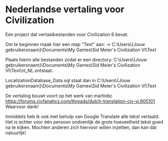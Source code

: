 # Nederlandse vertaling voor Civilization

Een project dat vertaalbestanden voor Civilization 6 bevat. 

Om te beginnen maak hier een map "Text" aan: -> 
C:\Users\\{Jouw gebruikersnaam}\Documents\My Games\Sid Meier's Civilization VI\Text  

Plaats hierin alle bestanden zodat er een directory:
C:\Users\\{Jouw gebruikersnaam}\Documents\My Games\Sid Meier's Civilization VI\Text\nl_NL
ontstaat.

LocalizationDatabase_Data.sql staat dan in 
C:\Users\\{Jouw gebruikersnaam}\Documents\My Games\Sid Meier's Civilization VI\Text

De vertaling bouwt voort op het werk van martinbc https://forums.civfanatics.com/threads/dutch-translation-civ-vi.605101
Waarvoor dank!

Inmiddels heb ik ook met behulp van Google Translate alle tekst vertaald. Het is echter voor één persoon ondoenlijk de grote hoeveelheid tekst goed na te kijken. Mochten anderen zich hiervoor willen inzetten, dan kan dat natuurlijk!
